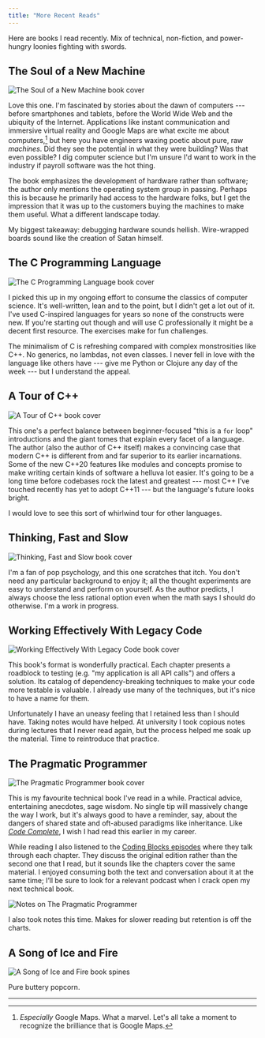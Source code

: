 ```yaml
---
title: "More Recent Reads"
---
```



Here are books I read recently. Mix of technical, non-fiction, and power-hungry loonies fighting with swords.

## The Soul of a New Machine

![The Soul of a New Machine book cover](/images/soul-of-a-new-machine.jpg)

Love this one. I'm fascinated by stories about the dawn of computers --- before smartphones and tablets, before the World Wide Web and the ubiquity of the Internet. Applications like instant communication and immersive virtual reality and Google Maps are what excite me about computers,[^1] but here you have engineers waxing poetic about pure, raw *machines*. Did they see the potential in what they were building? Was that even possible? I dig computer science but I'm unsure I'd want to work in the industry if payroll software was the hot thing.

The book emphasizes the development of hardware rather than software; the author only mentions the operating system group in passing. Perhaps this is because he primarily had access to the hardware folks, but I get the impression that it was up to the customers buying the machines to make them useful. What a different landscape today.

My biggest takeaway: debugging hardware sounds hellish. Wire-wrapped boards sound like the creation of Satan himself.

## The C Programming Language

![The C Programming Language book cover](/images/c-programming-language.jpg)

I picked this up in my ongoing effort to consume the classics of computer science. It's well-written, lean and to the point, but I didn't get a lot out of it. I've used C-inspired languages for years so none of the constructs were new. If you're starting out though and will use C professionally it might be a decent first resource. The exercises make for fun challenges.

The minimalism of C is refreshing compared with complex monstrosities like C++. No generics, no lambdas, not even classes. I never fell in love with the language like others have --- give me Python or Clojure any day of the week --- but I understand the appeal.

## A Tour of C++

![A Tour of C++ book cover](/images/tour-of-cpp.png)

This one's a perfect balance between beginner-focused "this is a `for` loop" introductions and the giant tomes that explain every facet of a language. The author (also the author of C++ itself) makes a convincing case that modern C++ is different from and far superior to its earlier incarnations. Some of the new C++20 features like modules and concepts promise to make writing certain kinds of software a helluva lot easier. It's going to be a long time before codebases rock the latest and greatest --- most C++ I’ve touched recently has yet to adopt C++11 --- but the language's future looks bright.

I would love to see this sort of whirlwind tour for other languages.

## Thinking, Fast and Slow

![Thinking, Fast and Slow book cover](/images/thinking-fast-and-slow.jpg)

I'm a fan of pop psychology, and this one scratches that itch. You don't need any particular background to enjoy it; all the thought experiments are easy to understand and perform on yourself. As the author predicts, I always choose the less rational option even when the math says I should do otherwise. I'm a work in progress.

## Working Effectively With Legacy Code

![Working Effectively With Legacy Code book cover](/images/working-effectively-with-legacy-code.jpg)

This book's format is wonderfully practical. Each chapter presents a roadblock to testing (e.g. "my application is all API calls") and offers a solution. Its catalog of dependency-breaking techniques to make your code more testable is valuable. I already use many of the techniques, but it's nice to have a name for them.

Unfortunately I have an uneasy feeling that I retained less than I should have. Taking notes would have helped. At university I took copious notes during lectures that I never read again, but the process helped me soak up the material. Time to reintroduce that practice.

## The Pragmatic Programmer

![The Pragmatic Programmer book cover](/images/pragmatic-programmer.jpg)

This is my favourite technical book I've read in a while. Practical advice, entertaining anecdotes, sage wisdom. No single tip will massively change the way I work, but it's always good to have a reminder, say, about the dangers of shared state and oft-abused paradigms like inheritance. Like [*Code Complete*](https://www.amazon.com/gp/product/0735619670/), I wish I had read this earlier in my career.

While reading I also listened to the [Coding Blocks episodes](https://www.codingblocks.net/tag/the-pragmatic-programmer/) where they talk through each chapter. They discuss the original edition rather than the second one that I read, but it sounds like the chapters cover the same material. I enjoyed consuming both the text and conversation about it at the same time; I’ll be sure to look for a relevant podcast when I crack open my next technical book.

![Notes on The Pragmatic Programmer](/images/pragmatic-programmer-notes.jpg)

I also took notes this time. Makes for slower reading but retention is off the charts.

## A Song of Ice and Fire

![A Song of Ice and Fire book spines](/images/song-of-ice-and-fire.jpg)

Pure buttery popcorn.

---

[^1]: *Especially* Google Maps. What a marvel. Let's all take a moment to recognize the brilliance that is Google Maps.
